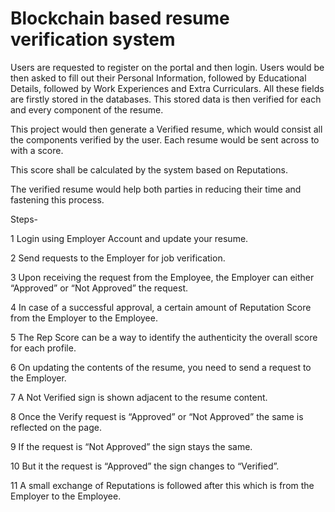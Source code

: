 # Blockchain based resume verification system

Users are requested to register on the portal and then login. Users would be then asked to fill out their Personal Information, followed by Educational Details, followed by Work Experiences and Extra Curriculars. All these fields are firstly stored in the databases. This stored data is then verified for each and every component of the resume. 

This project would then generate a Verified resume, which would consist all the components verified by the user. Each resume would be sent across to with a score.

This score shall be calculated by the system based on Reputations.

The verified resume would help both parties in reducing their time and fastening this process.

Steps-

1 Login using Employer Account and update your resume. 

2 Send requests to the Employer for job verification.

3 Upon receiving the request from the Employee, the Employer can either “Approved” or “Not Approved” the request.

4 In case of a successful approval, a certain amount of Reputation Score from the Employer to the Employee.

5 The Rep Score can be a way to identify the authenticity the overall score for each profile.

6 On updating the contents of the resume, you need to send a request to the Employer.

7 A Not Verified sign is shown adjacent to the resume content.

8 Once the Verify request is “Approved” or “Not Approved” the same is reflected on the page.

9 If the request is “Not Approved” the sign stays the same.

10 But it the request is “Approved” the sign changes to “Verified”.

11 A small exchange of Reputations is followed after this which is from the Employer to the Employee.

